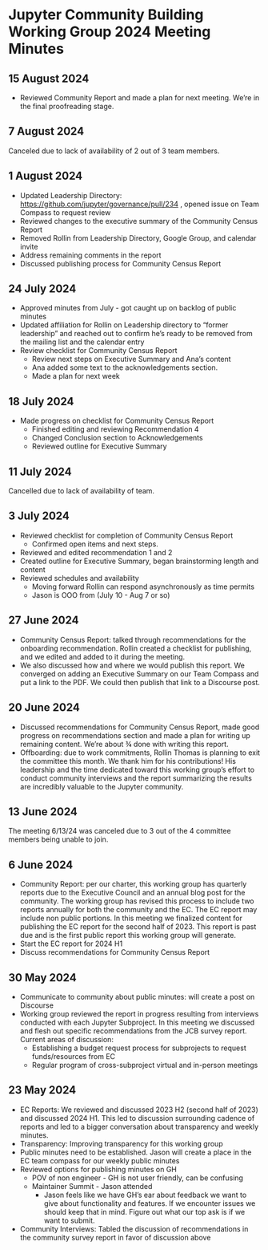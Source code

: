 # Jupyter Community Building Working Group 2024 Meeting Minutes

## 15 August 2024
* Reviewed Community Report and made a plan for next meeting. We’re in the final proofreading stage.

## 7 August 2024
Canceled due to lack of availability of 2 out of 3 team members. 

## 1 August 2024
* Updated Leadership Directory: https://github.com/jupyter/governance/pull/234 , opened issue on Team Compass to request review
* Reviewed changes to the executive summary of the Community Census Report
* Removed Rollin from Leadership Directory, Google Group, and calendar invite
* Address remaining comments in the report
* Discussed publishing process for Community Census Report

## 24 July 2024
* Approved minutes from July - got caught up on backlog of public minutes
* Updated affiliation for Rollin on Leadership directory to “former leadership” and reached out to confirm he’s ready to be removed from the mailing list and the calendar entry
* Review checklist for Community Census Report 
  * Review next steps on Executive Summary and Ana’s content
  * Ana added some text to the acknowledgements section.
  * Made a plan for next week

## 18 July 2024
* Made progress on checklist for Community Census Report 
  * Finished editing and reviewing Recommendation 4
  * Changed Conclusion section to Acknowledgements
  * Reviewed outline for Executive Summary

## 11 July 2024
Cancelled due to lack of availability of team.

## 3 July 2024
* Reviewed checklist for completion of Community Census Report 
  * Confirmed open items and next steps. 
* Reviewed and edited recommendation 1 and 2
* Created outline for Executive Summary, began brainstorming length and content
* Reviewed schedules and availability
  * Moving forward Rollin can respond asynchronously as time permits
  * Jason is OOO from (July 10 - Aug 7 or so)

## 27 June 2024
* Community Census Report: talked through recommendations for the onboarding recommendation. Rollin created a checklist for publishing, and we edited and added to it during the meeting. 
* We also discussed how and where we would publish this report. We converged on adding an Executive Summary on our Team Compass and put a link to the PDF. We could then publish that link to a Discourse post. 

## 20 June 2024
* Discussed recommendations for Community Census Report, made good progress on recommendations section and made a plan for writing up remaining content. We’re about ¾ done with writing this report.
* Offboarding: due to work commitments, Rollin Thomas  is planning to exit the committee this month. We thank him for his contributions! His leadership and the time dedicated toward this working group’s effort to conduct community interviews and the report summarizing the results are incredibly valuable to the Jupyter community.  

## 13 June 2024
The meeting 6/13/24 was canceled due to 3 out of the 4 committee members being unable to join. 

## 6 June 2024
* Community Report: per our charter, this working group has quarterly reports due to the Executive Council and an annual blog post for the community. The working group has revised this process to include two reports annually for both the community and the EC. The EC report may include non public portions. In this meeting we finalized content for publishing the EC report for the second half of 2023. This report is past due and is the first public report this working group will generate. 
* Start the EC report for 2024 H1
* Discuss recommendations for Community Census Report

## 30 May 2024
* Communicate to community about public minutes: will create a post on Discourse
* Working group reviewed the report in progress resulting from interviews conducted with each Jupyter Subproject. In this meeting we discussed and flesh out specific recommendations from the JCB survey report. Current areas of discussion:
  * Establishing a budget request process for subprojects to request funds/resources from EC
  * Regular program of cross-subproject virtual and in-person meetings

## 23 May 2024
* EC Reports: We reviewed and discussed 2023 H2 (second half of 2023) and discussed 2024 H1. This led to discussion surrounding cadence of reports and led to a bigger conversation about transparency and weekly minutes. 
* Transparency: Improving transparency for this working group
* Public minutes need to be established. Jason will create a place in the EC team compass for our weekly public minutes
* Reviewed options for publishing minutes on GH
  * POV of non engineer - GH is not user friendly, can be confusing
  * Maintainer Summit - Jason attended
    * Jason feels like we have GH’s ear about feedback we want to give about functionality and features. If we encounter issues we should keep that in mind. Figure out what our top ask is if we want to submit. 
* Community Interviews: Tabled the discussion of recommendations in the community survey report in favor of discussion above
